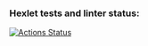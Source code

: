 ### Hexlet tests and linter status:
[![Actions Status](https://github.com/kat-in/frontend-project-12/actions/workflows/hexlet-check.yml/badge.svg)](https://github.com/kat-in/frontend-project-12/actions)